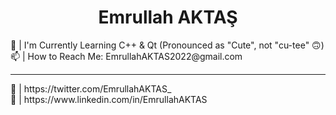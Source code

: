 <h1 align = "center">Emrullah AKTAŞ</h1>
🌱 | I'm Currently Learning C++ & Qt (Pronounced as "Cute", not "cu-tee" 🙃)<br>
📫 | How to Reach Me: EmrullahAKTAS2022@gmail.com
<hr>
🔗 | https://twitter.com/EmrullahAKTAS_<br>
🔗 | https://www.linkedin.com/in/EmrullahAKTAS
